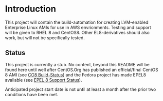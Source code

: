# Introduction

This project will contain the build-automation for creating LVM-enabled Enterprise Linux AMIs for use in AWS envrionments. Testing and support will be given to RHEL 8 and CentOS8. Other EL8-derivatives should also work, but will not be specifically tested.

## Status

This project is currently a stub. No content, beyond this README will be found here until well after CentOS.Org has published an official/final CentOS 8 AMI (see [CO8 Build-Status](https://wiki.centos.org/About/Building_8)) and the Fedora project has made EPEL8 available (see [EPEL 8 Support Status](https://fedoraproject.org/wiki/EPEL#What_packages_and_versions_are_available_in_EPEL.3F)).

Anticipated project start date is not until at least a month after the prior two conditions have been met.
